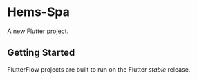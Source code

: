 # Hems-Spa

A new Flutter project.

## Getting Started

FlutterFlow projects are built to run on the Flutter _stable_ release.
